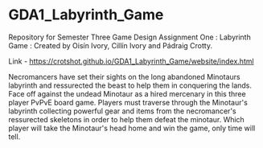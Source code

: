 # GDA1_Labyrinth_Game
Repository for Semester Three Game Design Assignment One : Labyrinth Game : 
Created by Oisín Ivory, Cillín Ivory and Pádraig Crotty.

Link - https://crotshot.github.io/GDA1_Labyrinth_Game/website/index.html


Necromancers have set their sights on the long abandoned Minotaurs labyrinth and ressurected the beast to help them in conquering the lands.
Face off against the undead Minotaur as a hired mercenary in this three player PvPvE board game. Players must traverse through the Minotaur's labyrinth collecting powerful gear and items from the necromancer's ressurected skeletons in order to help them defeat the minotaur. Which player will take the Minotaur's head home and win the game, only time will tell.
